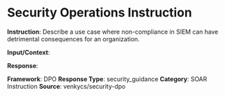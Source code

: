 # Security Operations Instruction

**Instruction**: Describe a use case where non-compliance in SIEM can have detrimental consequences for an organization.

**Input/Context**: 

**Response**: 

**Framework**: DPO
**Response Type**: security_guidance
**Category**: SOAR Instruction
**Source**: venkycs/security-dpo
